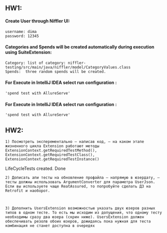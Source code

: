 ## HW1:

#### Create User through Niffler UI:

```agsl
username: dima
password: 12345
```

#### Categories and Spends will be created automatically during execution using SuiteExtension:

    Category: list of category: niffler-testing/src/main/java/niffler/model/CategoryValues.class
    Spends:  three random spends will be created.

#### For Execute in IntelliJ IDEA select run configuration :

    'spend test with AllureServe'

#### For Execute in IntelliJ IDEA select run configuration :

    'spend test with AllureServe'

## HW2:

    1) Посмотреть эксперементально – написав код, – на каком этапе жизненного цикла Extension работают методы ExtensionContext.getRequiredTestMethod(), ExtensionContext.getRequiredTestClass(), ExtensionContext.getRequiredTestInstance()

LifeCycleTests created. Done

    2) Дописать апи тесты на обновление профайла – напрямую в юзердату, – тесты должны использовать ArgumentConverter для параметра UserJson. Если вы используете чаще ReatAssured, то попробуйте сделать ДЗ на Retrofit и наоборот.



    3) Дополнить UsersExtension возможностью указать двух юзеров разных типов в одном тесте. То есть мы исходим из допущения, что одному тесту необходимы сразу два юзера (скрин ниже). UsersExtension должен обеспечивать резолв обоих юзеров, дожидаясь пока нужная для теста комбинация не станет доступна в очередях